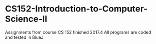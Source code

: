 # CS152-Introduction-to-Computer-Science-II
Assignments from course CS 152 finished 2017.4
All programs are coded and tested in BlueJ
